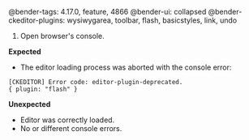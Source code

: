 @bender-tags: 4.17.0, feature, 4866
@bender-ui: collapsed
@bender-ckeditor-plugins: wysiwygarea, toolbar, flash, basicstyles, link, undo

1. Open browser's console.

**Expected**
 * The editor loading process was aborted with the console error:
```
[CKEDITOR] Error code: editor-plugin-deprecated.
{ plugin: "flash" }
```

**Unexpected**
 * Editor was correctly loaded.
 * No or different console errors.
